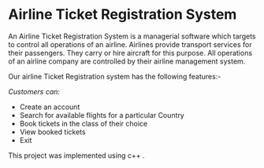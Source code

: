 # Airline Ticket Registration System

An Airline Ticket Registration System is a managerial software which targets to control all operations of an airline. Airlines provide transport services for their passengers. They carry or hire aircraft for this purpose. All operations of an airline company are controlled by their airline management system.

Our airline Ticket Registration system has the following features:-

*Customers can:*
* Create an account
* Search for available flights for a particular Country
* Book tickets in the class of their choice
* View booked tickets 
* Exit

       

This project was implemented using c++ .
	
